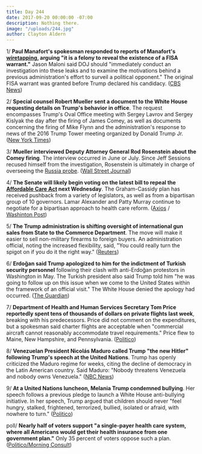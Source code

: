 ```yaml
---
title: Day 244
date: 2017-09-20 00:00:00 -07:00
description: Nothing there.
image: "/uploads/244.jpg"
author: Clayton Aldern
---
```


1/ **Paul Manafort's spokesman responded to reports of Manafort's [wiretapping](https://whatthefuckjusthappenedtoday.com/2017/09/19/day-243/#1-paul-manafort-was-wiretapped-follo), arguing "it is a felony to reveal the existence of a FISA warrant."** Jason Maloni said DOJ should "immediately conduct an investigation into these leaks and to examine the motivations behind a previous administration's effort to surveil a political opponent." The original FISA warrant was granted before Trump declared his candidacy. ([CBS News](https://www.cbsnews.com/news/paul-manafort-spokesman-responds-to-wiretapping-report/))

2/ **Special counsel Robert Mueller sent a document to the White House requesting details on Trump's behavior in office**. The request encompasses Trump's Oval Office meeting with Sergey Lavrov and Sergey Kislyak the day after the firing of James Comey, as well as documents concerning the firing of Mike Flynn and the administration's response to news of the 2016 Trump Tower meeting organized by Donald Trump Jr. ([New York Times](https://www.nytimes.com/2017/09/20/us/politics/mueller-trump-russia.html))

3/ **Mueller interviewed Deputy Attorney General Rod Rosenstein about the Comey firing**. The interview occurred in June or July. Since Jeff Sessions recused himself from the investigation, Rosenstein is ultimately in charge of overseeing the <a href="{{ site.baseurl }}/trump-russia-investigation/">Russia probe</a>. ([Wall Street Journal](https://www.wsj.com/articles/special-counsels-office-interviewed-deputy-attorney-general-rod-rosenstein-1505868289))

4/ **The Senate will likely begin voting on the latest bill to repeal the <a href="{{ site.url }}{{ site.baseurl }}/trump-health-care/">Affordable Care Act</a> next Wednesday**. The Graham-Cassidy plan has received pushback from a variety of legislators, as well as from a bipartisan group of 10 governors. Lamar Alexander and Patty Murray continue to negotiate for a bipartisan approach to health care reform. ([Axios](https://www.axios.com/senate-looks-to-start-voting-on-gop-health-plan-next-wednesday-2487208910.html) / [Washinton Post](https://www.washingtonpost.com/powerpost/renewed-obamacare-repeal-effort-dealt-a-blow-as-governors-come-out-in-opposition/2017/09/19/499478fe-9d51-11e7-9083-fbfddf6804c2_story.html))

5/ **The Trump administration is shifting oversight of international gun sales from State to the Commerce Department**. The move will make it easier to sell non-military firearms to foreign buyers. An administration official, noting the increased flexibility, said, "You could really turn the spigot on if you do it the right way." ([Reuters](http://www.reuters.com/article/us-usa-trump-weapons-exclusive/exclusive-trump-administration-prepares-to-ease-export-rules-for-u-s-guns-idUSKCN1BU2N8))

6/ **Erdoğan said Trump apologized to him for the indictment of Turkish security personnel** following their clash with anti-Erdoğan protestors in Washington in May. The Turkish president also said Trump told him "he was going to follow up on this issue when we come to the United States within the framework of an official visit." The White House denied the apology had occurred. ([The Guardian](https://www.theguardian.com/us-news/2017/sep/19/turkey-trump-erdogan-apology-washington))

7/ **Department of Health and Human Services Secretary Tom Price reportedly spent tens of thousands of dollars on private flights last week**, breaking with his predecessors. Price did not comment on the expenditures, but a spokesman said charter flights are acceptable when "commercial aircraft cannot reasonably accommodate travel requirements." Price flew to Maine, New Hampshire, and Pennsylvania. ([Politico](http://www.politico.com/story/2017/09/19/tom-price-chartered-planes-flights-242908))

8/ **Venezuelan President Nicolás Maduro called Trump "the new Hitler" following Trump's speech at the United Nations**. Trump has openly criticized the Maduro regime for weeks, citing the decline of democracy in the Latin American country. Said Maduro: "Nobody threatens Venezuela and nobody owns Venezuela." ([NBC News](https://www.nbcnews.com/news/world/maduro-calls-trump-hitler-after-u-s-president-slams-venezuela-n802766))

9/ **At a United Nations luncheon, Melania Trump condemned bullying**. Her speech follows a previous pledge to launch a White House anti-bullying initiative. In her speech, Trump argued that children should never "feel hungry, stalked, frightened, terrorized, bullied, isolated or afraid, with nowhere to turn." ([Politico](http://www.politico.com/story/2017/09/20/melania-trump-un-lunch-bullying-242920))

poll/ **Nearly half of voters support "a single-payer health care system, where all Americans would get their health insurance from one government plan."** Only 35 percent of voters oppose such a plan. ([Politico/Morning Consult](http://www.politico.com/story/2017/09/20/single-payer-health-care-poll-242907))
